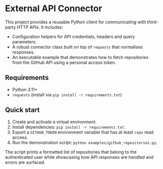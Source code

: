 # External API Connector

This project provides a reusable Python client for communicating with third-party HTTP APIs. It includes:

- Configuration helpers for API credentials, headers and query parameters.
- A robust connector class built on top of ``requests`` that normalises responses.
- An executable example that demonstrates how to fetch repositories from the GitHub API using a personal access token.

## Requirements

- Python 3.11+
- ``requests`` (install via ``pip install -r requirements.txt``)

## Quick start

1. Create and activate a virtual environment.
2. Install dependencies: ``pip install -r requirements.txt``.
3. Export a ``GITHUB_TOKEN`` environment variable that has at least ``repo`` read access.
4. Run the demonstration script: ``python examples/github_repositories.py``.

The script prints a formatted list of repositories that belong to the authenticated user while showcasing how API responses are handled and errors are surfaced.
